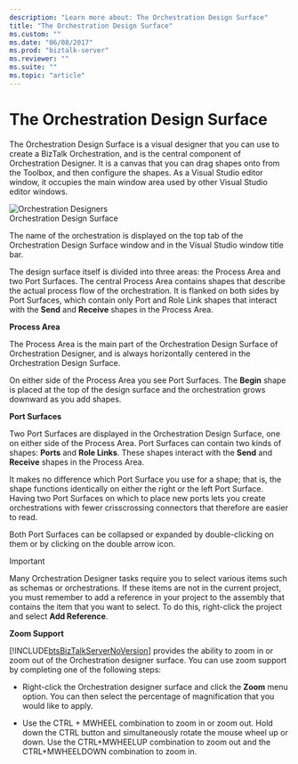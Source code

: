 ```yaml
---
description: "Learn more about: The Orchestration Design Surface"
title: "The Orchestration Design Surface"
ms.custom: ""
ms.date: "06/08/2017"
ms.prod: "biztalk-server"
ms.reviewer: ""
ms.suite: ""
ms.topic: "article"
---
```

# The Orchestration Design Surface
The Orchestration Design Surface is a visual designer that you can use to create a BizTalk Orchestration, and is the central component of Orchestration Designer. It is a canvas that you can drag shapes onto from the Toolbox, and then configure the shapes. As a Visual Studio editor window, it occupies the main window area used by other Visual Studio editor windows.  
  
 ![Orchestration Designers](../core/media/b96c16e5-58a2-4d8e-b66c-485864846cec.gif "b96c16e5-58a2-4d8e-b66c-485864846cec")  
Orchestration Design Surface  
  
 The name of the orchestration is displayed on the top tab of the Orchestration Design Surface window and in the Visual Studio window title bar.  
  
 The design surface itself is divided into three areas: the Process Area and two Port Surfaces. The central Process Area contains shapes that describe the actual process flow of the orchestration. It is flanked on both sides by Port Surfaces, which contain only Port and Role Link shapes that interact with the **Send** and **Receive** shapes in the Process Area.  
  
 **Process Area**  
  
 The Process Area is the main part of the Orchestration Design Surface of Orchestration Designer, and is always horizontally centered in the Orchestration Design Surface.  
  
 On either side of the Process Area you see Port Surfaces. The **Begin** shape is placed at the top of the design surface and the orchestration grows downward as you add shapes.  
  
 **Port Surfaces**  
  
 Two Port Surfaces are displayed in the Orchestration Design Surface, one on either side of the Process Area. Port Surfaces can contain two kinds of shapes: **Ports** and **Role Links**. These shapes interact with the **Send** and **Receive** shapes in the Process Area.  
  
 It makes no difference which Port Surface you use for a shape; that is, the shape functions identically on either the right or the left Port Surface. Having two Port Surfaces on which to place new ports lets you create orchestrations with fewer crisscrossing connectors that therefore are easier to read.  
  
 Both Port Surfaces can be collapsed or expanded by double-clicking on them or by clicking on the double arrow icon.  
  
> [!IMPORTANT]
>  Many Orchestration Designer tasks require you to select various items such as schemas or orchestrations. If these items are not in the current project, you must remember to add a reference in your project to the assembly that contains the item that you want to select. To do this, right-click the project and select **Add Reference**.  
  
 **Zoom Support**  
  
 [!INCLUDE[btsBizTalkServerNoVersion](../includes/btsbiztalkservernoversion-md.md)] provides the ability to zoom in or zoom out of the Orchestration designer surface. You can use zoom support by completing one of the following steps:  
  
-   Right-click the Orchestration designer surface and click the **Zoom** menu option. You can then select the percentage of magnification that you would like to apply.  
  
-   Use the CTRL + MWHEEL combination to zoom in or zoom out. Hold down the CTRL button and simultaneously rotate the mouse wheel up or down. Use the CTRL+MWHEELUP combination to zoom out and the CTRL+MWHEELDOWN combination to zoom in.
